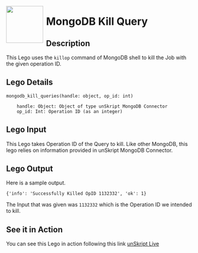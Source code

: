 [<img align="left" src="https://unskript.com/assets/favicon.png" width="100" height="100" style="padding-right: 5px">](https://unskript.com/assets/favicon.png) 
<h1>MongoDB Kill Query  </h1>

## Description
This Lego uses the `killop` command of MongoDB shell to kill the Job with the given operation ID.  

## Lego Details

    mongodb_kill_queries(handle: object, op_id: int)

        handle: Object: Object of type unSkript MongoDB Connector
        op_id: Int: Operation ID (as an integer)

## Lego Input
This Lego takes Operation ID of the Query to kill. Like other MongoDB, this lego relies
on information provided in unSkript MongoDB Connector. 

## Lego Output
Here is a sample output.

    {'info': 'Successfully Killed OpID 1132332', 'ok': 1}

The Input that was given was `1132332` which is the Operation ID we intended to kill.



## See it in Action

You can see this Lego in action following this link [unSkript Live](https://us.app.unskript.io)